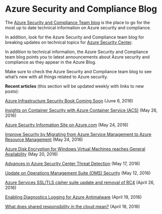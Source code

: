 <properties
   pageTitle="Azure Security and Compliance Blog | Microsoft Azure"
   description="A list of Azure Security and Compliance team blog posts for the last week."
   services="security"
   documentationCenter="na"
   authors="TomShinder"
   manager="StevenPo"
   editor="TomSh"/>

<tags
   ms.service="security"
   ms.devlang="na"
   ms.topic="article"
   ms.tgt_pltfrm="na"
   ms.workload="na"
   ms.date="06/08/2016"
   ms.author="terrylan"/>

# Azure Security and Compliance Blog

The [Azure Security and Compliance Team blog](https://blogs.msdn.microsoft.com/azuresecurity/) is the place to go for the most up to date technical information on Azure security and compliance.

In addition, look for the Azure Security and Compliance team blog for breaking updates on technical topics for [Azure Security Center](https://azure.microsoft.com/documentation/services/security-center/).

In addition to technical information, the Azure Security and Compliance team blog points you to latest announcements about Azure security and compliance as they appear in the Azure Blog.

Make sure to check the Azure Security and Compliance team blog to see what’s new with all things related to Azure security.

**Recent articles** (this section will be updated weekly with links to new posts):

[Azure Infrastructure Security Book Coming Soon](https://blogs.msdn.microsoft.com/azuresecurity/2016/06/06/azure-infrastructure-security-book-coming-soon/) (June 6, 2016)

[Insights on Container Security with Azure Container Service (ACS)](https://blogs.msdn.microsoft.com/azuresecurity/2016/05/26/insights-on-container-security-with-azure-container-service-acs/) (May 26, 2016)

[Azure Security Information Site on Azure.com](https://blogs.msdn.microsoft.com/azuresecurity/2016/05/24/azure-security-information-site-on-azure-com/) (May 24, 2016)

[Improve Security by Migrating from Azure Service Management to Azure Resource Management](https://blogs.msdn.microsoft.com/azuresecurity/2016/05/24/improve-security-by-migrating-from-azure-service-management-to-azure-resource-management/) (May 24, 2016)

[Azure Disk Encryption for Windows Virtual Machines reaches General Availability](https://blogs.msdn.microsoft.com/azuresecurity/2016/05/20/azure-disk-encryption-for-windows-virtual-machines-reaches-general-availability/) (May 20, 2016)

[Advances in Azure Security Center Threat Detection](https://blogs.msdn.microsoft.com/azuresecurity/2016/05/17/advances-in-azure-security-center-threat-detection/) (May 17, 2016)

[Update on Operations Management Suite (OMS) Security](https://blogs.msdn.microsoft.com/azuresecurity/2016/05/12/update-on-operations-management-suite-omssecurity/) (May 12, 2016)

[Azure Services SSL/TLS cipher suite update and removal of RC4](https://blogs.msdn.microsoft.com/azuresecurity/2016/04/26/azure-services-ssltls-cipher-suite-update-and-removal-of-rc4/) (April 26, 2016)

[Enabling Diagnostics Logging for Azure Antimalware](https://blogs.msdn.microsoft.com/azuresecurity/2016/04/19/enabling-diagnostics-logging-for-azure-antimalware/) (April 19, 2016)

[What does shared responsibility in the cloud mean?](https://blogs.msdn.microsoft.com/azuresecurity/2016/04/18/what-does-shared-responsibility-in-the-cloud-mean/) (April 18, 2016)
